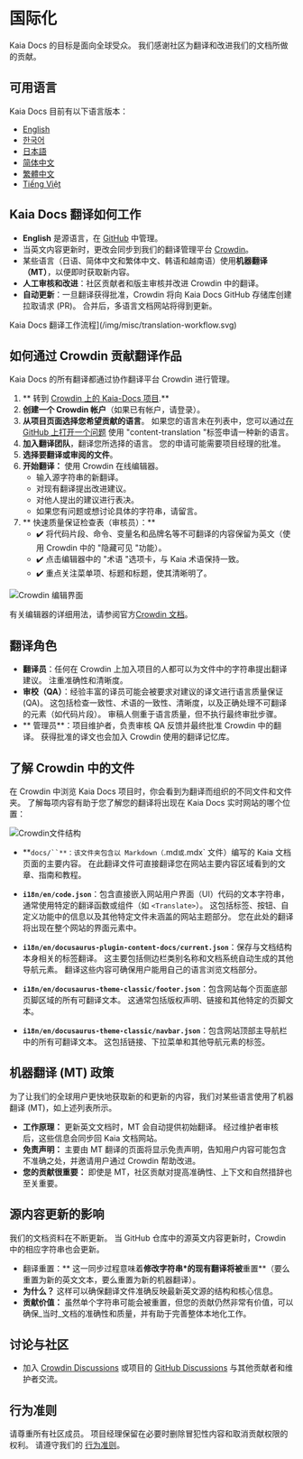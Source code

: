 # 国际化

Kaia Docs 的目标是面向全球受众。 我们感谢社区为翻译和改进我们的文档所做的贡献。

## 可用语言

Kaia Docs 目前有以下语言版本：

- [English](https://docs.kaia.io/)
- [한국어](https://docs.kaia.io/ko/)
- [日本語](https://docs.kaia.io/ja/)
- [简体中文](https://docs.kaia.io/zh-CN/)
- [繁體中文](https://docs.kaia.io/zh-TW/)
- [Tiếng Việt](https://docs.kaia.io/vi/)

## Kaia Docs 翻译如何工作

- **English** 是源语言，在 [GitHub](https://github.com/kaiachain/kaia-docs) 中管理。
- 当英文内容更新时，更改会同步到我们的翻译管理平台 [Crowdin](https://crowdin.com/project/kaia-docs)。
- 某些语言（日语、简体中文和繁体中文、韩语和越南语）使用**机器翻译（MT）**，以便即时获取新内容。
- **人工审核和改进**：社区贡献者和版主审核并改进 Crowdin 中的翻译。
- **自动更新**：一旦翻译获得批准，Crowdin 将向 Kaia Docs GitHub 存储库创建拉取请求 (PR)。 合并后，多语言文档网站将得到更新。

Kaia Docs 翻译工作流程](/img/misc/translation-workflow.svg)

## 如何通过 Crowdin 贡献翻译作品

Kaia Docs 的所有翻译都通过协作翻译平台 Crowdin 进行管理。

1. \*\* 转到 [Crowdin 上的 Kaia-Docs 项目](https://crowdin.com/project/kaia-docs).\*\*
2. **创建一个 Crowdin 帐户**（如果已有帐户，请登录）。
3. **从项目页面选择您希望贡献的语言**。 如果您的语言未在列表中，您可以通过[在 GitHub 上打开一个问题](https://github.com/kaiachain/kaia-docs/issues/new?assignees=&labels=content-translation&template=feature_request.md&title=%5BLang%20Request%5D%3A%20Add%20\[Your%20Language]) 使用 "content-translation "标签申请一种新的语言。
4. **加入翻译团队**，翻译您所选择的语言。 您的申请可能需要项目经理的批准。
5. **选择要翻译或审阅的文件**。
6. **开始翻译：** 使用 Crowdin 在线编辑器。
   - 输入源字符串的新翻译。
   - 对现有翻译提出改进建议。
   - 对他人提出的建议进行表决。
   - 如果您有问题或想讨论具体的字符串，请留言。
7. \*\* 快速质量保证检查表（审核员）：\*\*
   - ✔️ 将代码片段、命令、变量名和品牌名等不可翻译的内容保留为英文（使用 Crowdin 中的 "隐藏可见 "功能）。
   - ✔️ 点击编辑器中的 "术语 "选项卡，与 Kaia 术语保持一致。
   - ✔️ 重点关注菜单项、标题和标题，使其清晰明了。

![Crowdin 编辑界面](/img/misc/crowdin-editor.png)

有关编辑器的详细用法，请参阅官方[Crowdin 文档](https://support.crowdin.com/online-editor/)。

## 翻译角色

- **翻译员**：任何在 Crowdin 上加入项目的人都可以为文件中的字符串提出翻译建议。 注重准确性和清晰度。
- **审校（QA）**：经验丰富的译员可能会被要求对建议的译文进行语言质量保证 (QA)。 这包括检查一致性、术语的一致性、清晰度，以及正确处理不可翻译的元素（如代码片段）。 审稿人侧重于语言质量，但不执行最终审批步骤。
- \*\* 管理员\*\*：项目维护者，负责审核 QA 反馈并最终批准 Crowdin 中的翻译。 获得批准的译文也会加入 Crowdin 使用的翻译记忆库。

## 了解 Crowdin 中的文件

在 Crowdin 中浏览 Kaia Docs 项目时，你会看到为翻译而组织的不同文件和文件夹。 了解每项内容有助于您了解您的翻译将出现在 Kaia Docs 实时网站的哪个位置：

![Crowdin文件结构](/img/misc/crowdin-dashboard.png)

- \*\*`docs/``**：该文件夹包含以 Markdown（`.md`或`.mdx\` 文件）编写的 Kaia 文档页面的主要内容。 在此翻译文件可直接翻译您在网站主要内容区域看到的文章、指南和教程。

- **`i18n/en/code.json`**：包含直接嵌入网站用户界面（UI）代码的文本字符串，通常使用特定的翻译函数或组件（如 `<Translate>`）。 这包括标签、按钮、自定义功能中的信息以及其他特定文件未涵盖的网站主题部分。 您在此处的翻译将出现在整个网站的界面元素中。

- **`i18n/en/docusaurus-plugin-content-docs/current.json`**：保存与文档结构本身相关的标签翻译。 这主要包括侧边栏类别名称和文档系统自动生成的其他导航元素。 翻译这些内容可确保用户能用自己的语言浏览文档部分。

- **`i18n/en/docusaurus-theme-classic/footer.json`**：包含网站每个页面底部页脚区域的所有可翻译文本。 这通常包括版权声明、链接和其他特定的页脚文本。

- **`i18n/en/docusaurus-theme-classic/navbar.json`**：包含网站顶部主导航栏中的所有可翻译文本。 这包括链接、下拉菜单和其他导航元素的标签。

## 机器翻译 (MT) 政策

为了让我们的全球用户更快地获取新的和更新的内容，我们对某些语言使用了机器翻译 (MT)，如上述列表所示。

- **工作原理：** 更新英文文档时，MT 会自动提供初始翻译。 经过维护者审核后，这些信息会同步回 Kaia 文档网站。
- **免责声明：** 主要由 MT 翻译的页面将显示免责声明，告知用户内容可能包含不准确之处，并邀请用户通过 Crowdin 帮助改进。
- **您的贡献很重要：** 即使是 MT，社区贡献对提高准确性、上下文和自然措辞也至关重要。

## 源内容更新的影响

我们的文档资料在不断更新。 当 GitHub 仓库中的源英文内容更新时，Crowdin 中的相应字符串也会更新。

- 翻译重置：\*\* 这一同步过程意味着**修改字符串\*的现有翻译将被**重置\*\*（要么重置为新的英文文本，要么重置为新的机器翻译）。
- **为什么？** 这样可以确保翻译文件准确反映最新英文源的结构和核心信息。
- **贡献价值：** 虽然单个字符串可能会被重置，但您的贡献仍然非常有价值，可以确保_当时_文档的准确性和质量，并有助于完善整体本地化工作。

## 讨论与社区

- 加入 [Crowdin Discussions](https://crowdin.com/project/kaia-docs/discussions) 或项目的 [GitHub Discussions](https://github.com/kaiachain/kaia-docs/discussions) 与其他贡献者和维护者交流。

## 行为准则

请尊重所有社区成员。 项目经理保留在必要时删除冒犯性内容和取消贡献权限的权利。 请遵守我们的 [行为准则](https://github.com/kaiachain/kaia-docs/blob/main/code-of-conduct.md)。